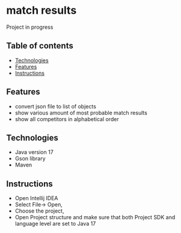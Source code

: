 # match results
Project in progress

## Table of contents
* [Technologies](#technologies)
* [Features](#features)
* [Instructions](#instrictions)

## Features
* convert json file to list of objects
* show various amount of most probable match results
* show all competitors in alphabetical order

## Technologies
* Java version 17
* Gson library
* Maven



## Instructions
* Open Intellij IDEA 
* Select File-> Open,
* Choose the project,
* Open Project structure and make sure that both Project SDK and language level are set to Java 17






